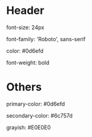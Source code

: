 # Header

font-size: 24px

font-family: 'Roboto', sans-serif

color: #0d6efd

font-weight: bold

# Others

primary-color: #0d6efd

secondary-color: #6c757d

grayish: #E0E0E0

<!-- The base styling is created with Bootstrap.-->
<!-- Every other attributes that you are curious about, you can find in the Bootstrap docs: 
    https://getbootstrap.com/docs/5.0/getting-started/introduction/ -->